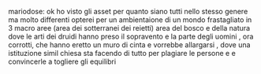 mariodose: ok ho visto gli asset per quanto siano tutti nello stesso genere ma molto differenti opterei per un ambientaione di un mondo frastagliato in 3 macro aree (area dei sotterranei dei reietti) area del bosco e della natura dove le arti dei druidi hanno preso il sopravento e la parte degli uomini , ora corrotti, che hanno eretto un muro di cinta e vorrebbe allargarsi , dove una istituzione simil chiesa sta facendo di tutto per plagiare le persone e e convincerle a togliere gli equilibri